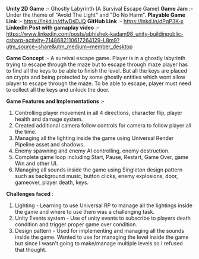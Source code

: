 **Unity 2D Game** :- Ghostly Labyrinth (A Survival Escape Game)
**Game Jam** :- Under the theme of "Avoid The Light" and "Do No Harm".
**Playable Game Link** :- https://lnkd.in/dfwDsDJQ
**GitHub Link** :- https://lnkd.in/dPqP3K-x
**LinkedIn Post with gamaplay video** :- https://www.linkedin.com/posts/abhishek-kadam98_unity-buildinpublic-csharp-activity-7148682110617264129-L8m9?utm_source=share&utm_medium=member_desktop

**Game Concept** :- A survival escape game. Player is in a ghostly labyrinth trying to escape through the maze but to escape through maze player has to find all the keys to be able to finish the level. But all the keys are placed on crypts and being protected by some ghostly entities which wont allow player to escape through the maze. To be able to escape, player must need to collect all the keys and unlock the door.

**Game Features and Implementations** :- 
1. Controlling player movement in all 4 directions, character flip, player health and damage system.
2. Created additional camera follow controls for camera to follow player all the time.
3. Managing all the lighting inside the game using Universal Render Pipeline asset and shadows.
4. Enemy spawning and enemy AI controlling, enemy destruction.
5. Complete game loop including Start, Pause, Restart, Game Over, game Win and other UI.
6. Managing all sounds inside the game using Singleton design pattern such as background music, button clicks, enemy explosions, door, gameover, player death, keys.

**Challenges faced** : 
1. Lighting - Learning to use Universal RP to manage all the lightings inside the game and where to use them was a challenging task.
2. Unity Events system - Use of unity events to subscribe to players death condition and trigger proper game over condition.
3. Design pattern - Used for implementing and managing all the sounds inside the game. Wanted to use for managing the level inside the game but since I wasn't going to make/manage multiple levels so I refused that thought.
